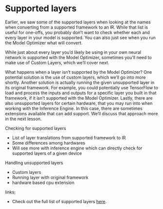 # Supported layers

Earlier, we saw some of the supported layers when looking at the names when converting from a supported framework to an IR. While that list is useful for one-offs, you probably don’t want to check whether each and every layer in your model is supported. You can also just see when you run the Model Optimizer what will convert.

While just about every layer you’d likely be using in your own neural network is supported with the Model Optimizer, sometimes you’ll need to make use of Custom Layers, which we’ll cover next.

What happens when a layer isn’t supported by the Model Optimizer? One potential solution is the use of custom layers, which we’ll go into more shortly. Another solution is actually running the given unsupported layer in its original framework. For example, you could potentially use TensorFlow to load and process the inputs and outputs for a specific layer you built in that framework, if it isn’t supported with the Model Optimizer. Lastly, there are also unsupported layers for certain hardware, that you may run into when working with the Inference Engine. In this case, there are sometimes extensions available that can add support. We’ll discuss that approach more in the next lesson.


Checking for supported layers
- List of layer translations from supported framework to IR
- Some differences among hardwares
- Will see more with inference engine which can directly check for supported layers of a given device

Handling  unsupported layers
- Custom layers
- Running layer with original framework
- hardware based cpu extension

links:
- Check out the full list of supported layers [here](https://docs.openvinotoolkit.org/2019_R3/_docs_MO_DG_prepare_model_Supported_Frameworks_Layers.html).